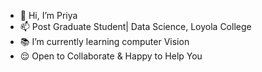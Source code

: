 - 👋 Hi, I’m Priya
- 📫 Post Graduate Student| Data Science, Loyola College
- 📚 I’m currently learning computer Vision
- 😌 Open to Collaborate & Happy to Help You


